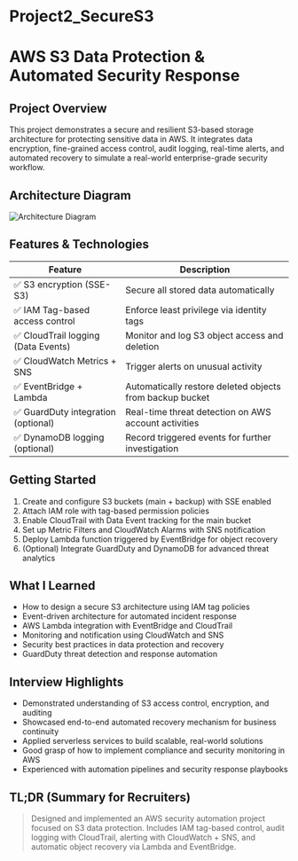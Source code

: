 # Project2_SecureS3


# AWS S3 Data Protection & Automated Security Response

## Project Overview

This project demonstrates a secure and resilient S3-based storage architecture for protecting sensitive data in AWS. It integrates data encryption, fine-grained access control, audit logging, real-time alerts, and automated recovery to simulate a real-world enterprise-grade security workflow.

## Architecture Diagram

![Architecture Diagram](./architecture-diagram.png)

## Features & Technologies

| Feature                              | Description                                                  |
|--------------------------------------|--------------------------------------------------------------|
| ✅ S3 encryption (SSE-S3)             | Secure all stored data automatically                        |
| ✅ IAM Tag-based access control       | Enforce least privilege via identity tags                   |
| ✅ CloudTrail logging (Data Events)   | Monitor and log S3 object access and deletion                |
| ✅ CloudWatch Metrics + SNS           | Trigger alerts on unusual activity                          |
| ✅ EventBridge + Lambda               | Automatically restore deleted objects from backup bucket     |
| ✅ GuardDuty integration (optional)   | Real-time threat detection on AWS account activities         |
| ✅ DynamoDB logging (optional)        | Record triggered events for further investigation            |

## Getting Started

1. Create and configure S3 buckets (main + backup) with SSE enabled  
2. Attach IAM role with tag-based permission policies  
3. Enable CloudTrail with Data Event tracking for the main bucket  
4. Set up Metric Filters and CloudWatch Alarms with SNS notification  
5. Deploy Lambda function triggered by EventBridge for object recovery  
6. (Optional) Integrate GuardDuty and DynamoDB for advanced threat analytics  

## What I Learned

- How to design a secure S3 architecture using IAM tag policies  
- Event-driven architecture for automated incident response  
- AWS Lambda integration with EventBridge and CloudTrail  
- Monitoring and notification using CloudWatch and SNS  
- Security best practices in data protection and recovery  
- GuardDuty threat detection and response automation  

## Interview Highlights

- Demonstrated understanding of S3 access control, encryption, and auditing  
- Showcased end-to-end automated recovery mechanism for business continuity  
- Applied serverless services to build scalable, real-world solutions  
- Good grasp of how to implement compliance and security monitoring in AWS  
- Experienced with automation pipelines and security response playbooks  

## TL;DR (Summary for Recruiters)

> Designed and implemented an AWS security automation project focused on S3 data protection. Includes IAM tag-based control, audit logging with CloudTrail, alerting with CloudWatch + SNS, and automatic object recovery via Lambda and EventBridge.
